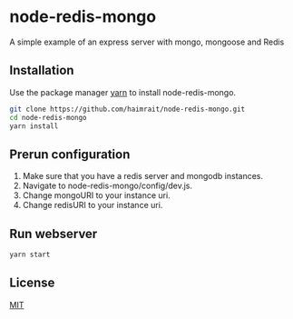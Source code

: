 # node-redis-mongo

A simple example of an express server with mongo, mongoose and Redis

## Installation

Use the package manager [yarn](https://yarnpkg.com/en/) to install node-redis-mongo.

```bash
git clone https://github.com/haimrait/node-redis-mongo.git
cd node-redis-mongo
yarn install
```

## Prerun configuration
1. Make sure that you have a redis server and mongodb instances.
2. Navigate to node-redis-mongo/config/dev.js.
3. Change mongoURI to your instance uri.
4. Change redisURI to your instance uri.

## Run webserver
```bash
yarn start
```

## License
[MIT](https://choosealicense.com/licenses/mit/)
